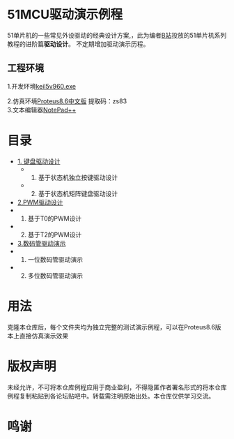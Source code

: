 ﻿﻿# ﻿﻿51MCU驱动演示例程 51单片机的一些常见外设驱动的经典设计方案,，此为编者[B站](https://space.bilibili.com/152180949)投放的51单片机系列教程的进阶篇**驱动设计**。 不定期增加驱动演示历程。## 工程环境1.开发环境[keil5v960.exe](https://blog.csdn.net/qq_34901073/article/details/82887681)<br>2.仿真环境[Proteus8.6中文版](https://pan.baidu.com/s/1iEMQslzGijJ-Rv8Pz4WmVw)提取码：zs83 <br>3.文本编辑器[NotePad++](https://notepad-plus-plus.org/)<br># 目录- [1. 键盘驱动设计]( 1.键盘驱动设计)   - 1. 基于状态机独立按键驱动设计  - 2. 基于状态机矩阵键盘驱动设计- [2.PWM驱动设计]( 2.PWM驱动设计) - 1. 基于T0的PWM设计 - 2. 基于T2的PWM设计- [3.数码管驱动演示](3.数码管驱动演示) - 1. 一位数码管驱动演示 - 2. 多位数码管驱动演示# 用法克隆本仓库后，每个文件夹均为独立完整的测试演示例程，可以在Proteus8.6版本上直接仿真演示效果# 版权声明未经允许，不可将本仓库例程应用于商业盈利，不得隐匿作者署名形式的将本仓库例程复制粘贴到各论坛贴吧中。转载需注明原始出处。本仓库仅供学习交流。# 鸣谢
